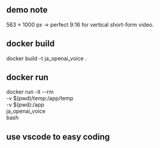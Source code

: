 
## demo note
 563 × 1000 px → perfect 9:16 for vertical short-form video.


## docker build
docker build -t ja_openai_voice .



## docker run
docker run -it --rm \
  -v $(pwd)/temp:/app/temp \
  -v $(pwd):/app \
  ja_openai_voice \
  bash


## use vscode to easy coding

